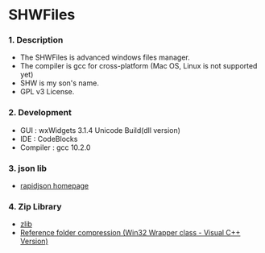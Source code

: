 # SHWFiles

###  1. Description

- The SHWFiles is advanced windows files manager.
- The compiler is gcc for cross-platform (Mac OS, Linux is not supported yet)
- SHW is my son's name.
- GPL v3 License.

### 2. Development

- GUI : wxWidgets 3.1.4 Unicode Build(dll version)
- IDE : CodeBlocks 
- Compiler : gcc 10.2.0

### 3. json lib

* [rapidjson homepage](http://rapidjson.org/)

### 4. Zip Library

- [zlib](https://zlib.net)
- [Reference folder compression (Win32 Wrapper class - Visual C++ Version)](https://www.codeproject.com/Articles/4288/Win32-Wrapper-classes-for-Gilles-Volant-s-Zip-Unzi)
